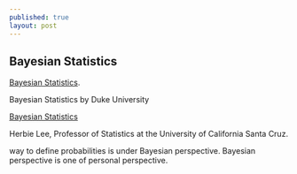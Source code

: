 ```yaml
---
published: true
layout: post
---
```

## Bayesian Statistics

[Bayesian Statistics](https://www.coursera.org/learn/bayesian/home/welcome/). 


Bayesian Statistics
by Duke University


[Bayesian Statistics](https://www.coursera.org/learn/bayesian-statistics)

Herbie Lee, Professor of Statistics at the University of California Santa Cruz. 

way to define probabilities is under Bayesian perspective. Bayesian perspective is one of personal perspective. 
